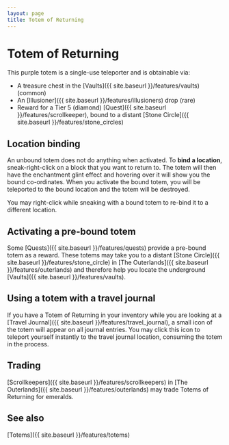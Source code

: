 ```yaml
---
layout: page
title: Totem of Returning
---
```


# Totem of Returning

This purple totem is a single-use teleporter and is obtainable via:
* A treasure chest in the [Vaults]({{ site.baseurl }}/features/vaults) (common)
* An [Illusioner]({{ site.baseurl }}/features/illusioners) drop (rare)
* Reward for a Tier 5 (diamond) [Quest]({{ site.baseurl }}/features/scrollkeeper), bound to a distant [Stone Circle]({{ site.baseurl }}/features/stone_circles)

## Location binding

An unbound totem does not do anything when activated.  To **bind a location**, sneak-right-click on a block that you want to return to.  The totem will then have the enchantment glint effect and hovering over it will show you the bound co-ordinates.  When you activate the bound totem, you will be teleported to the bound location and the totem will be destroyed.

You may right-click while sneaking with a bound totem to re-bind it to a different location. 

## Activating a pre-bound totem

Some [Quests]({{ site.baseurl }}/features/quests) provide a pre-bound totem as a reward.  These totems may take you to a distant [Stone Circle]({{ site.baseurl }}/features/stone_circle) in [The Outerlands]({{ site.baseurl }}/features/outerlands) and therefore help you locate the underground [Vaults]({{ site.baseurl }}/features/vaults).

## Using a totem with a travel journal

If you have a Totem of Returning in your inventory while you are looking at a [Travel Journal]({{ site.baseurl }}/features/travel_journal), a small icon of the totem will appear on all journal entries.  You may click this icon to teleport yourself instantly to the travel journal location, consuming the totem in the process.

## Trading

[Scrollkeepers]({{ site.baseurl }}/features/scrollkeepers) in [The Outerlands]({{ site.baseurl }}/features/outerlands) may trade Totems of Returning for emeralds.

## See also

[Totems]({{ site.baseurl }}/features/totems)